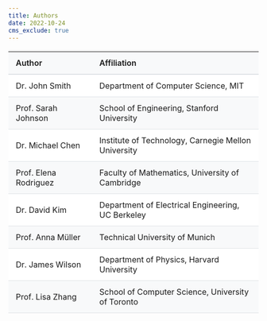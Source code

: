 ```yaml
---
title: Authors
date: 2022-10-24
cms_exclude: true
---
```


<style>
.authors-table {
  width: 100%;
  border-collapse: collapse;
  margin: 20px 0;
  font-size: 16px;
}

.authors-table th {
  background-color: #f8f9fa;
  padding: 12px 15px;
  text-align: left;
  font-weight: 600;
  border-bottom: 2px solid #dee2e6;
}

.authors-table td {
  padding: 12px 15px;
  border-bottom: 1px solid #dee2e6;
}

.authors-table tr:nth-child(even) {
  background-color: #f8f9fa;
}

.authors-table tr:nth-child(odd) {
  background-color: white;
}

.authors-table tr:hover {
  background-color: #e9ecef;
}
</style>

<table class="authors-table">
  <thead>
    <tr>
      <th>Author</th>
      <th>Affiliation</th>
    </tr>
  </thead>
  <tbody>
    <tr>
      <td>Dr. John Smith</td>
      <td>Department of Computer Science, MIT</td>
    </tr>
    <tr>
      <td>Prof. Sarah Johnson</td>
      <td>School of Engineering, Stanford University</td>
    </tr>
    <tr>
      <td>Dr. Michael Chen</td>
      <td>Institute of Technology, Carnegie Mellon University</td>
    </tr>
    <tr>
      <td>Prof. Elena Rodriguez</td>
      <td>Faculty of Mathematics, University of Cambridge</td>
    </tr>
    <tr>
      <td>Dr. David Kim</td>
      <td>Department of Electrical Engineering, UC Berkeley</td>
    </tr>
    <tr>
      <td>Prof. Anna Müller</td>
      <td>Technical University of Munich</td>
    </tr>
    <tr>
      <td>Dr. James Wilson</td>
      <td>Department of Physics, Harvard University</td>
    </tr>
    <tr>
      <td>Prof. Lisa Zhang</td>
      <td>School of Computer Science, University of Toronto</td>
    </tr>
  </tbody>
</table>
